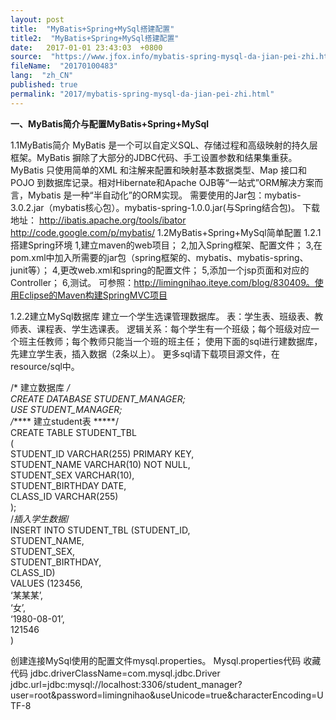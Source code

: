 ```yaml
---
layout: post
title:  "MyBatis+Spring+MySql搭建配置"
title2:  "MyBatis+Spring+MySql搭建配置"
date:   2017-01-01 23:43:03  +0800
source:  "https://www.jfox.info/mybatis-spring-mysql-da-jian-pei-zhi.html"
fileName:  "20170100483"
lang:  "zh_CN"
published: true
permalink: "2017/mybatis-spring-mysql-da-jian-pei-zhi.html"
---
```




**一、MyBatis简介与配置MyBatis+Spring+MySql**

 
1.1MyBatis简介
MyBatis 是一个可以自定义SQL、存储过程和高级映射的持久层框架。MyBatis 摒除了大部分的JDBC代码、手工设置参数和结果集重获。MyBatis 只使用简单的XML 和注解来配置和映射基本数据类型、Map 接口和POJO 到数据库记录。相对Hibernate和Apache OJB等“一站式”ORM解决方案而言，Mybatis 是一种“半自动化”的ORM实现。
需要使用的Jar包：mybatis-3.0.2.jar（mybatis核心包）。mybatis-spring-1.0.0.jar(与Spring结合包)。
下载地址：
http://ibatis.apache.org/tools/ibator
http://code.google.com/p/mybatis/
1.2MyBatis+Spring+MySql简单配置
1.2.1搭建Spring环境
1,建立maven的web项目；
2,加入Spring框架、配置文件；
3,在pom.xml中加入所需要的jar包（spring框架的、mybatis、mybatis-spring、junit等）；
4,更改web.xml和spring的配置文件；
5,添加一个jsp页面和对应的Controller；
6,测试。
可参照：http://limingnihao.iteye.com/blog/830409。使用Eclipse的Maven构建SpringMVC项目

1.2.2建立MySql数据库
建立一个学生选课管理数据库。
表：学生表、班级表、教师表、课程表、学生选课表。
逻辑关系：每个学生有一个班级；每个班级对应一个班主任教师；每个教师只能当一个班的班主任；
使用下面的sql进行建数据库，先建立学生表，插入数据（2条以上）。
更多sql请下载项目源文件，在resource/sql中。

/* 建立数据库 */  
CREATE DATABASE STUDENT_MANAGER;  
USE STUDENT_MANAGER;  
/***** 建立student表 *****/  
CREATE TABLE STUDENT_TBL  
(  
STUDENT_ID         VARCHAR(255) PRIMARY KEY,  
STUDENT_NAME       VARCHAR(10) NOT NULL,  
STUDENT_SEX        VARCHAR(10),  
STUDENT_BIRTHDAY   DATE,  
CLASS_ID           VARCHAR(255)  
);  
/*插入学生数据*/  
INSERT INTO STUDENT_TBL (STUDENT_ID,  
STUDENT_NAME,  
STUDENT_SEX,  
STUDENT_BIRTHDAY,  
CLASS_ID)  
VALUES   (123456,  
‘某某某’,  
‘女’,  
‘1980-08-01’,  
121546  
)  

创建连接MySql使用的配置文件mysql.properties。
Mysql.properties代码  收藏代码
jdbc.driverClassName=com.mysql.jdbc.Driver  
jdbc.url=jdbc:mysql://localhost:3306/student_manager?user=root&password=limingnihao&useUnicode=true&characterEncoding=UTF-8
